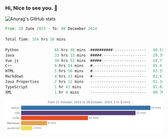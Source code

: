 ### Hi, Nice to see you. 👋

<!--
**EtherFin/EtherFin** is a ✨ _special_ ✨ repository because its `README.md` (this file) appears on your GitHub profile.

Here are some ideas to get you started:

- 🔭 I’m currently working on ...
- 🌱 I’m currently learning ...
- 👯 I’m looking to collaborate on ...
- 🤔 I’m looking for help with ...
- 💬 Ask me about ...
- 📫 How to reach me: ...
- 😄 Pronouns: ...
- ⚡ Fun fact: ...
-->


![Anurag's GitHub stats](https://github-readme-stats.vercel.app/api?username=EtherFin&bg_color=30,e96443,e97f43,e99943,e9b443,e9ce43,e9e843,d3e943,bee943,a9e943,94e943&title_color=fff&text_color=000&show_icons=true&icon_color=000)


<!--START_SECTION:waka-->

```rust
From: 28 June 2023 - To: 08 December 2024

Total Time: 164 hrs 26 mins

Python                66 hrs 48 mins  ##########---------------   40.59 %
Java                  33 hrs 33 mins  #####--------------------   20.39 %
Vue.js                30 hrs 53 mins  #####--------------------   18.77 %
C++                   8 hrs 54 mins   #------------------------   05.41 %
HTML                  5 hrs 50 mins   #------------------------   03.55 %
Markdown              4 hrs 23 mins   #------------------------   02.67 %
Java Properties       2 hrs 12 mins   -------------------------   01.34 %
TypeScript            1 hr 41 mins    -------------------------   01.02 %
XML                   1 hr 8 mins     -------------------------   00.70 %
```

<!--END_SECTION:waka-->

<img
  src="https://github.com/EtherFin/EtherFin/blob/master/images/stat.svg"
  alt="Work Dashboard"
/>

